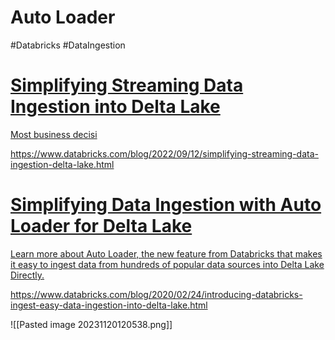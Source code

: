 # Auto Loader

#Databricks #DataIngestion 

<div class="rich-link-card-container"><a class="rich-link-card" href="https://www.databricks.com/blog/2022/09/12/simplifying-streaming-data-ingestion-delta-lake.html" target="_blank">
	<div class="rich-link-image-container">
		<div class="rich-link-image" style="background-image: url('https://www.databricks.com/sites/default/files/2022-09/db-265-blog-img-og.png')">
	</div>
	</div>
	<div class="rich-link-card-text">
		<h1 class="rich-link-card-title">Simplifying Streaming Data Ingestion into Delta Lake</h1>
		<p class="rich-link-card-description">
		Most business decisi
		</p>
		<p class="rich-link-href">
		https://www.databricks.com/blog/2022/09/12/simplifying-streaming-data-ingestion-delta-lake.html
		</p>
	</div>
</a></div>

<div class="rich-link-card-container"><a class="rich-link-card" href="https://www.databricks.com/blog/2020/02/24/introducing-databricks-ingest-easy-data-ingestion-into-delta-lake.html" target="_blank">
	<div class="rich-link-image-container">
		<div class="rich-link-image" style="background-image: url('https://www.databricks.com/sites/default/files/2020/02/autoloader.png')">
	</div>
	</div>
	<div class="rich-link-card-text">
		<h1 class="rich-link-card-title">Simplifying Data Ingestion with Auto Loader for Delta Lake</h1>
		<p class="rich-link-card-description">
		Learn more about Auto Loader, the new feature from Databricks that makes it easy to ingest data from hundreds of popular data sources into Delta Lake Directly.
		</p>
		<p class="rich-link-href">
		https://www.databricks.com/blog/2020/02/24/introducing-databricks-ingest-easy-data-ingestion-into-delta-lake.html
		</p>
	</div>
</a></div>

![[Pasted image 20231120120538.png]]
